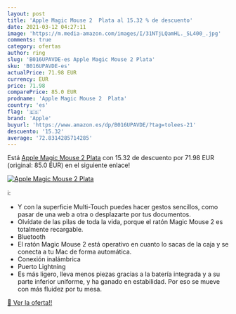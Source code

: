 ```yaml
---
layout: post
title: 'Apple Magic Mouse 2  Plata al 15.32 % de descuento'
date: 2021-03-12 04:27:11
image: 'https://m.media-amazon.com/images/I/31NTjLQamHL._SL400_.jpg'
comments: true
category: ofertas
author: ring
slug: 'B016UPAVDE-es Apple Magic Mouse 2 Plata'
sku: 'B016UPAVDE-es'
actualPrice: 71.98 EUR
currency: EUR
price: 71.98
comparePrice: 85.0 EUR
prodname: 'Apple Magic Mouse 2  Plata'
country: 'es'
flag: '🇪🇸'
brand: 'Apple'
buyurl: 'https://www.amazon.es/dp/B016UPAVDE/?tag=tolees-21'
descuento: '15.32'
average: '72.8314285714285'
---
```


Está [Apple Magic Mouse 2  Plata](https://www.amazon.es/dp/B016UPAVDE/?tag=tolees-21) con 15.32 de descuento por 71.98 EUR (original: 85.0 EUR) en el siguiente enlace!

[![Apple Magic Mouse 2  Plata](https://m.media-amazon.com/images/I/31NTjLQamHL._SL400_.jpg)](https://www.amazon.es/dp/B016UPAVDE/?tag=tolees-21)

ℹ️:

- Y con la superficie Multi-Touch puedes hacer gestos sencillos, como pasar de una web a otra o desplazarte por tus documentos.
- Olvídate de las pilas de toda la vida, porque el ratón Magic Mouse 2 es totalmente recargable.
- Bluetooth
- El ratón Magic Mouse 2 está operativo en cuanto lo sacas de la caja y se conecta a tu Mac de forma automática.
- Conexión inalámbrica
- Puerto Lightning
- Es más ligero, lleva menos piezas gracias a la batería integrada y a su parte inferior uniforme, y ha ganado en estabilidad. Por eso se mueve con más fluidez por tu mesa.

[🛒 Ver la oferta!!](https://www.amazon.es/dp/B016UPAVDE/?tag=tolees-21)
